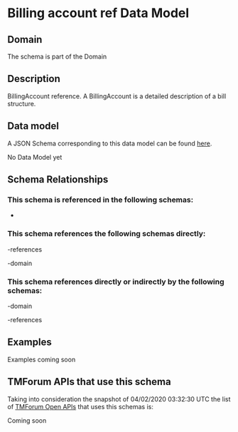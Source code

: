 # Billing account ref Data Model

## Domain

The  schema is part of the  Domain

## Description

BillingAccount reference. A BillingAccount is a detailed description of a bill structure.

## Data model

A JSON Schema corresponding to this data model can be found
[here](https://github.com/tmforum-rand/schemas/blob/candidates/Customer/BillingAccountRef.schema.json).

No Data Model yet

## Schema Relationships

### This schema is referenced in the following schemas:

-

### This schema references the following schemas directly:

-references

-domain

### This schema references directly or indirectly by the following schemas:

-domain

-references



## Examples

Examples coming soon

## TMForum APIs that use this schema

Taking into consideration the snapshot of 04/02/2020 03:32:30 UTC the list of [TMForum Open APIs](https://www.tmforum.org/open-apis/) that uses this schemas is:

Coming soon